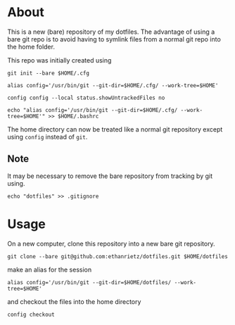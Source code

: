 # About

This is a new (bare) repository of my dotfiles. The advantage of using a bare git repo is to avoid having to
symlink files from a normal git repo into the home folder.

This repo was initially created using 

`git init --bare $HOME/.cfg`

`alias config='/usr/bin/git --git-dir=$HOME/.cfg/ --work-tree=$HOME'`

`config config --local status.showUntrackedFiles no`

`echo "alias config='/usr/bin/git --git-dir=$HOME/.cfg/ --work-tree=$HOME'" >> $HOME/.bashrc`

The home directory can now be treated like a normal git repository except using `config` instead of `git`.

## Note

It may be necessary to remove the bare repository from tracking by git using.

`echo "dotfiles" >> .gitignore`

# Usage

On a new computer, clone this repository into a new bare git repository.

`git clone --bare git@github.com:ethanrietz/dotfiles.git $HOME/dotfiles`

make an alias for the session

`alias config='/usr/bin/git --git-dir=$HOME/dotfiles/ --work-tree=$HOME'`

and checkout the files into the home directory

`config checkout`
